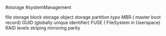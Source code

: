 #storage #systemManagement 

file storage
block storage
object storage
partition typo
	MBR ( master boot record)
	GUID (globally unique identifier)
FUSE ( FileSystem in Userspace)
RAID levels
	striping
	mirroring
	parity